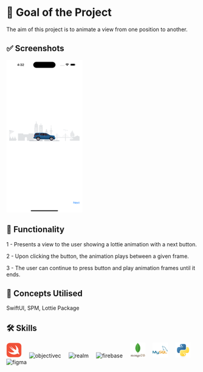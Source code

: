 # 🎯 Goal of the Project
The aim of this project is to animate a view from one position to another.

## ✅ Screenshots

<p>
<img src="https://github.com/hadiachaudhary10/LottieAnimation/blob/main/LottieAnimation/Simulator%20Screen%20Shot%20-%20iPhone%2014%20Pro%20Max%20-%202024-02-07%20at%2016.32.05.png" width="200" height="400" />
</p>

## 🚀 Functionality
<p> 1 - Presents a view to the user showing a lottie animation with a next button.</p>
<p> 2 - Upon clicking the button, the animation plays between a given frame.</p>
<p> 3 - The user can continue to press button and play animation frames until it ends.</p>

## 💯 Concepts Utilised
SwiftUI, SPM, Lottie Package


## 🛠 Skills
<p align="left">
  <img src="https://raw.githubusercontent.com/devicons/devicon/master/icons/swift/swift-original.svg" alt="swift" width="40" height="40"/>
  &nbsp; &nbsp;
   <img src="https://www.vectorlogo.zone/logos/apple_objectivec/apple_objectivec-icon.svg" alt="objectivec" width="40" height="40"/>
  &nbsp; &nbsp;
   <img src="https://raw.githubusercontent.com/bestofjs/bestofjs-webui/8665e8c267a0215f3159df28b33c365198101df5/public/logos/realm.svg" alt="realm" width="40" height="40"/>
  &nbsp; &nbsp;
  <img src="https://www.vectorlogo.zone/logos/firebase/firebase-icon.svg" alt="firebase" width="40" height="40"/>
  &nbsp; &nbsp;
  <img src="https://raw.githubusercontent.com/devicons/devicon/master/icons/mongodb/mongodb-original-wordmark.svg" alt="mongodb" width="40" height="40"/>
  &nbsp; &nbsp;
  <img src="https://raw.githubusercontent.com/devicons/devicon/master/icons/mysql/mysql-original-wordmark.svg" alt="mysql" width="40" height="40"/> 
  &nbsp; &nbsp;
  <img src="https://raw.githubusercontent.com/devicons/devicon/master/icons/python/python-original.svg" alt="python" width="40" height="40"/>
  &nbsp; &nbsp;
   <img src="https://www.vectorlogo.zone/logos/figma/figma-icon.svg" alt="figma" width="40" height="40"/> 
  &nbsp; &nbsp;
</p>
